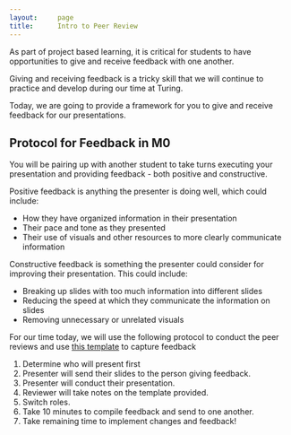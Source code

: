 ```yaml
---
layout:     page
title:      Intro to Peer Review
---
```


As part of project based learning, it is critical for students to have opportunities to give and receive feedback with one another.

Giving and receiving feedback is a tricky skill that we will continue to practice and develop during our time at Turing.

Today, we are going to provide a framework for you to give and receive feedback for our presentations.

## Protocol for Feedback in M0
You will be pairing up with another student to take turns executing your presentation and providing feedback - both positive and constructive.

Positive feedback is anything the presenter is doing well, which could include:
- How they have organized information in their presentation
- Their pace and tone as they presented
- Their use of visuals and other resources to more clearly communicate information

Constructive feedback is something the presenter could consider for improving their presentation. This could include:
- Breaking up slides with too much information into different slides
- Reducing the speed at which they communicate the information on slides
- Removing unnecessary or unrelated visuals

For our time today, we will use the following protocol to conduct the peer reviews and use [this template](https://docs.google.com/document/d/13IsvmUK6YCV2mIPLu_izjZE3OwVXd6n3FN4bK9YRonM/edit?usp=sharing) to capture feedback

1. Determine who will present first
1. Presenter will send their slides to the person giving feedback.
1. Presenter will conduct their presentation. 
1. Reviewer will take notes on the template provided.
1. Switch roles.
1. Take 10 minutes to compile feedback and send to one another.
1. Take remaining time to implement changes and feedback! 
